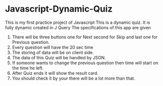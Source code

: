 # Javascript-Dynamic-Quiz
This is my first practice project of Javascript
This is a dynamic quiz. It is fully dynamic created in J Query
The specifications of this app are given
1. There will be three buttons one for Next second for Skip and last one for Previous question.
2. Every question will have the 20 sec time
3. The storing of data will be on client side.
4. The data of this Quiz will be handled by JSON.
5. If someone wants to change the previous question then time will start on the time he left.
6. After Quiz ends it will show the result card.
7. You should check it by your there will be a lot more than that.
